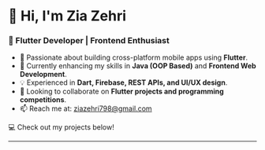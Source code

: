 # 👋 Hi, I'm Zia Zehri  
### 🚀 Flutter Developer | Frontend Enthusiast  

- 👀 Passionate about building cross-platform mobile apps using **Flutter**.  
- 🌱 Currently enhancing my skills in **Java (OOP Based)** and **Frontend Web Development**.  
- 💡 Experienced in **Dart, Firebase, REST APIs, and UI/UX design**.  
- 💞 Looking to collaborate on **Flutter projects and programming competitions**.  
- 📫 Reach me at: ziazehri798@gmail.com  

💻 Check out my projects below!  

---
